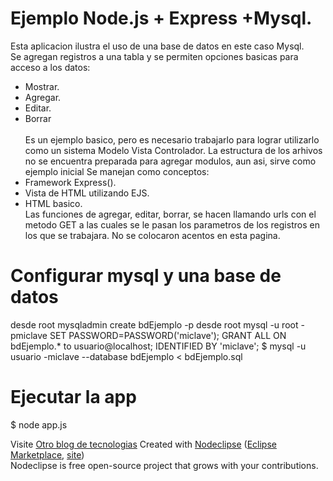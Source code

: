 Ejemplo Node.js + Express +Mysql.
===================================
Esta aplicacion ilustra el uso de una base de datos en este caso Mysql.<br>
Se agregan registros a una tabla y se permiten opciones basicas para acceso a los datos:<br>
* Mostrar.<br>
* Agregar.<br>
* Editar.<br>
* Borrar<br>	
Es un ejemplo basico, pero es necesario trabajarlo para lograr utilizarlo como un sistema Modelo Vista Controlador.
La estructura de los arhivos no se encuentra preparada para agregar modulos, aun asi, sirve como ejemplo inicial
Se manejan como conceptos:
* Framework Express().
* Vista de HTML utilizando EJS.
* HTML basico.<br>
Las funciones de agregar, editar, borrar, se hacen llamando urls con el metodo GET a las cuales se le pasan los parametros de los registros en los que se trabajara.
No se colocaron acentos en esta pagina.

Configurar mysql y una base de datos
========================================
desde root mysqladmin create bdEjemplo -p 
desde root mysql -u root -pmiclave
SET PASSWORD=PASSWORD('miclave'); 
GRANT ALL ON bdEjemplo.* to usuario@localhost; 
IDENTIFIED BY 'miclave'; 
$ mysql -u usuario -miclave --database bdEjemplo < bdEjemplo.sql


Ejecutar la app
===========================================
$ node app.js

Visite [Otro blog de tecnologias](http://otroblogdetecnologias.blogspot.com)
Created with [Nodeclipse](https://github.com/Nodeclipse/nodeclipse-1)
 ([Eclipse Marketplace](http://marketplace.eclipse.org/content/nodeclipse), [site](http://www.nodeclipse.org))   
Nodeclipse is free open-source project that grows with your contributions.
